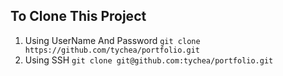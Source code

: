
## To Clone This Project 
1. Using UserName And Password
``` git clone https://github.com/tychea/portfolio.git ```
2. Using SSH 
 ``` git clone git@github.com:tychea/portfolio.git ```
 
